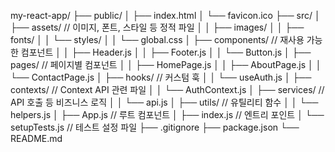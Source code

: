 my-react-app/
├── public/
│   ├── index.html
│   └── favicon.ico
├── src/
│   ├── assets/           // 이미지, 폰트, 스타일 등 정적 파일
│   │   ├── images/
│   │   ├── fonts/
│   │   └── styles/
│   │       └── global.css
│   ├── components/       // 재사용 가능한 컴포넌트
│   │   ├── Header.js
│   │   ├── Footer.js
│   │   └── Button.js
│   ├── pages/            // 페이지별 컴포넌트
│   │   ├── HomePage.js
│   │   ├── AboutPage.js
│   │   └── ContactPage.js
│   ├── hooks/            // 커스텀 훅
│   │   └── useAuth.js
│   ├── contexts/         // Context API 관련 파일
│   │   └── AuthContext.js
│   ├── services/         // API 호출 등 비즈니스 로직
│   │   └── api.js
│   ├── utils/            // 유틸리티 함수
│   │   └── helpers.js
│   ├── App.js            // 루트 컴포넌트
│   ├── index.js          // 엔트리 포인트
│   └── setupTests.js     // 테스트 설정 파일
├── .gitignore
├── package.json
└── README.md
